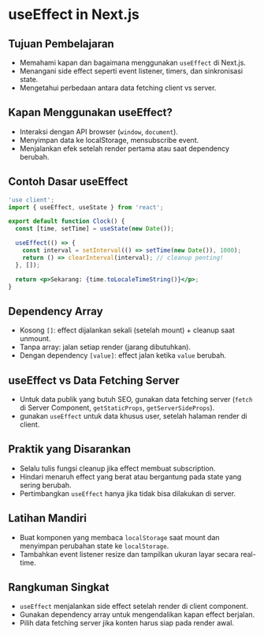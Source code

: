 # useEffect in Next.js

## Tujuan Pembelajaran
- Memahami kapan dan bagaimana menggunakan `useEffect` di Next.js.
- Menangani side effect seperti event listener, timers, dan sinkronisasi state.
- Mengetahui perbedaan antara data fetching client vs server.

## Kapan Menggunakan useEffect?
- Interaksi dengan API browser (`window`, `document`).
- Menyimpan data ke localStorage, mensubscribe event.
- Menjalankan efek setelah render pertama atau saat dependency berubah.

## Contoh Dasar useEffect
```jsx
'use client';
import { useEffect, useState } from 'react';

export default function Clock() {
  const [time, setTime] = useState(new Date());

  useEffect(() => {
    const interval = setInterval(() => setTime(new Date()), 1000);
    return () => clearInterval(interval); // cleanup penting!
  }, []);

  return <p>Sekarang: {time.toLocaleTimeString()}</p>;
}
```

## Dependency Array
- Kosong `[]`: effect dijalankan sekali (setelah mount) + cleanup saat unmount.
- Tanpa array: jalan setiap render (jarang dibutuhkan).
- Dengan dependency `[value]`: effect jalan ketika `value` berubah.

## useEffect vs Data Fetching Server
- Untuk data publik yang butuh SEO, gunakan data fetching server (`fetch` di Server Component, `getStaticProps`, `getServerSideProps`).
- gunakan `useEffect` untuk data khusus user, setelah halaman render di client.

## Praktik yang Disarankan
- Selalu tulis fungsi cleanup jika effect membuat subscription.
- Hindari menaruh effect yang berat atau bergantung pada state yang sering berubah.
- Pertimbangkan `useEffect` hanya jika tidak bisa dilakukan di server.

## Latihan Mandiri
- Buat komponen yang membaca `localStorage` saat mount dan menyimpan perubahan state ke `localStorage`.
- Tambahkan event listener resize dan tampilkan ukuran layar secara real-time.

## Rangkuman Singkat
- `useEffect` menjalankan side effect setelah render di client component.
- Gunakan dependency array untuk mengendalikan kapan effect berjalan.
- Pilih data fetching server jika konten harus siap pada render awal.
